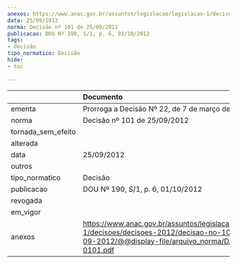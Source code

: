 ```yaml
---
anexos: https://www.anac.gov.br/assuntos/legislacao/legislacao-1/decisoes/decisoes-2012/decisao-no-101-de-25-09-2012/@@display-file/arquivo_norma/DA2012-0101.pdf
data: 25/09/2012
norma: Decisão nº 101 de 25/09/2012
publicacao: DOU Nº 190, S/1, p. 6, 01/10/2012
tags:
- decisão
tipo_normatico: Decisão
hide: 
- toc 
 
---
```


|                    | Documento                                                                                                                                                 |
|:-------------------|:----------------------------------------------------------------------------------------------------------------------------------------------------------|
| ementa             | Prorroga a Decisão Nº 22, de 7 de março de 2012.                                                                                                          |
| norma              | Decisão nº 101 de 25/09/2012                                                                                                                              |
| tornada_sem_efeito |                                                                                                                                                           |
| alterada           |                                                                                                                                                           |
| data               | 25/09/2012                                                                                                                                                |
| outros             |                                                                                                                                                           |
| tipo_normatico     | Decisão                                                                                                                                                   |
| publicacao         | DOU Nº 190, S/1, p. 6, 01/10/2012                                                                                                                         |
| revogada           |                                                                                                                                                           |
| em_vigor           |                                                                                                                                                           |
| anexos             | https://www.anac.gov.br/assuntos/legislacao/legislacao-1/decisoes/decisoes-2012/decisao-no-101-de-25-09-2012/@@display-file/arquivo_norma/DA2012-0101.pdf |